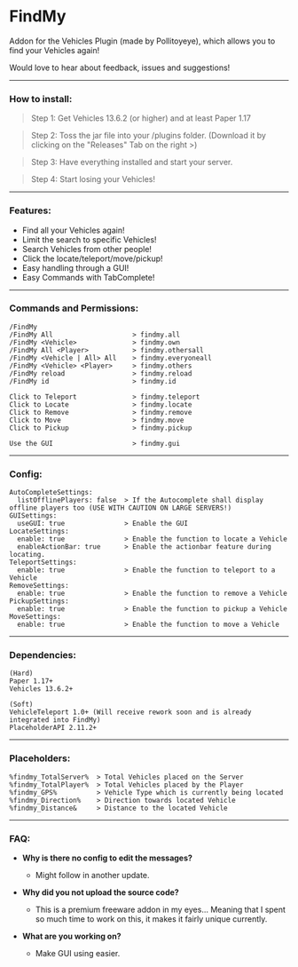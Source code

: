 # FindMy

Addon for the Vehicles Plugin (made by Pollitoyeye), which allows you to find your Vehicles again!


Would love to hear about feedback, issues and suggestions!

---
### How to install:
> Step 1:
  Get Vehicles 13.6.2 (or higher) and at least Paper 1.17
  
> Step 2:
  Toss the jar file into your /plugins folder. (Download it by clicking on the "Releases" Tab on the right >)
  
> Step 3:
  Have everything installed and start your server.
  
> Step 4:
  Start losing your Vehicles!
  
---
### Features:
- Find all your Vehicles again!
- Limit the search to specific Vehicles!
- Search Vehicles from other people!
- Click the locate/teleport/move/pickup!
- Easy handling through a GUI!
- Easy Commands with TabComplete!
  
---
### Commands and Permissions:
```
/FindMy
/FindMy All                    > findmy.all
/FindMy <Vehicle>              > findmy.own
/FindMy All <Player>           > findmy.othersall
/FindMy <Vehicle | All> All    > findmy.everyoneall
/FindMy <Vehicle> <Player>     > findmy.others
/FindMy reload                 > findmy.reload
/FindMy id                     > findmy.id

Click to Teleport              > findmy.teleport
Click to Locate                > findmy.locate
Click to Remove                > findmy.remove
Click to Move                  > findmy.move
Click to Pickup                > findmy.pickup

Use the GUI                    > findmy.gui
```

---
### Config:
```
AutoCompleteSettings:
  listOfflinePlayers: false  > If the Autocomplete shall display offline players too (USE WITH CAUTION ON LARGE SERVERS!)
GUISettings:
  useGUI: true               > Enable the GUI
LocateSettings:
  enable: true               > Enable the function to locate a Vehicle
  enableActionBar: true      > Enable the actionbar feature during locating.
TeleportSettings:
  enable: true               > Enable the function to teleport to a Vehicle
RemoveSettings:
  enable: true               > Enable the function to remove a Vehicle
PickupSettings:
  enable: true               > Enable the function to pickup a Vehicle
MoveSettings:
  enable: true               > Enable the function to move a Vehicle
```

---
### Dependencies:
```
(Hard)
Paper 1.17+
Vehicles 13.6.2+

(Soft)
VehicleTeleport 1.0+ (Will receive rework soon and is already integrated into FindMy)
PlaceholderAPI 2.11.2+
```

---
### Placeholders:
```
%findmy_TotalServer%  > Total Vehicles placed on the Server
%findmy_TotalPlayer%  > Total Vehicles placed by the Player
%findmy_GPS%          > Vehicle Type which is currently being located
%findmy_Direction%    > Direction towards located Vehicle
%findmy_Distance&     > Distance to the located Vehicle
```

---
### FAQ:
- **Why is there no config to edit the messages?**
  - Might follow in another update.

- **Why did you not upload the source code?**
  - This is a premium freeware addon in my eyes... Meaning that I spent so much time to work on this, it makes it fairly unique currently.
  
- **What are you working on?**
  - Make GUI using easier.
